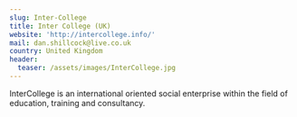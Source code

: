 ```yaml
---
slug: Inter-College
title: Inter College (UK)
website: 'http://intercollege.info/'
mail: dan.shillcock@live.co.uk
country: United Kingdom
header:
  teaser: /assets/images/InterCollege.jpg
---
```

InterCollege is an international oriented social enterprise within the field of education, training and consultancy.
